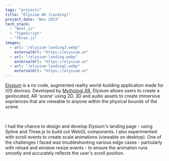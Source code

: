 ```yaml
---
tags: "projects"
title: "Elysium AR (Landing)"
project_date: "Nov 2023"
tech_stack: 
  - "Next.js"
  - "TypeScript"
  - "Three.js"
images:
  - url: "/elysium-landing3.webp"
    externalUrl: "https://elysium.ar"
  - url: "/elysium-landing.webp"
    externalUrl: "https://elysium.ar"
  - url: "/elysium-landing2.webp"
    externalUrl: "https://elysium.ar"
---
```


[Elysium](https://elysium.ar/) is a no code, augmented reality world-building application made for iOS devices. Developed by [Mythologi XR](https://mythologi.es/), Elysium allows users to create a geolocated, AR 'scene' using 2D, 3D and audio assets to create immersive expriences that are viewable to anyone within the physical bounds of the scene. 

 &nbsp;

I had the chance to design and develop Elysium's landing page - using Spline and Three.js to build out WebGL components. I also experimented with scroll events to create scale animations (viewable on desktop). One of the challenges I faced was troubleshooting various edge cases - partiularly with reload and window resize events - to ensure the animation runs smootly and accurately reflects the user's scroll position. 
